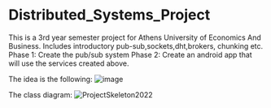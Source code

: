 # Distributed_Systems_Project

This is a 3rd year semester project for Athens University of Economics And Business. 
Includes introductory pub-sub,sockets,dht,brokers, chunking etc. 
Phase 1: Create the pub/sub system 
Phase 2: Create an android app that will use the services created above.





The idea is the following: 
![image](https://user-images.githubusercontent.com/83087431/163029057-25537434-6e3c-4f19-af4f-2e512d87facd.png)





The class diagram: 
![ProjectSkeleton2022](https://user-images.githubusercontent.com/83087431/163029181-81d7baf4-7f15-4029-9b53-f07ea6ddf30a.png)







